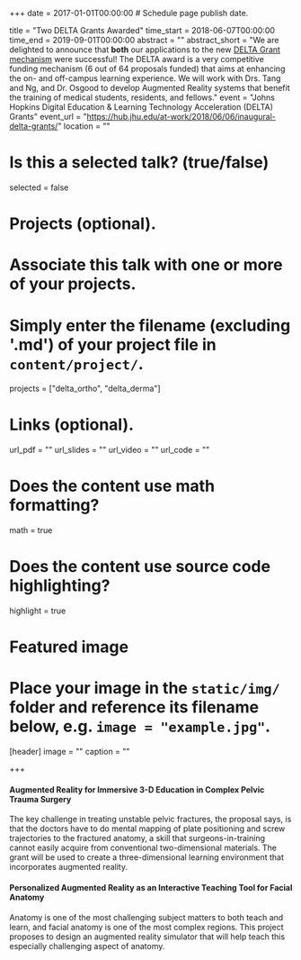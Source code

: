 +++
date = 2017-01-01T00:00:00  # Schedule page publish date.

title = "Two DELTA Grants Awarded"
time_start = 2018-06-07T00:00:00
time_end = 2019-09-01T00:00:00
abstract = ""
abstract_short = "We are delighted to announce that **both** our applications to the new [DELTA Grant mechanism](https://provost.jhu.edu/about/digital-initiatives/delta/) were successful! The DELTA award is a very competitive funding mechanism (6 out of 64 proposals funded) that aims at enhancing the on- and off-campus learning experience. We will work with Drs. Tang and Ng, and Dr. Osgood to develop Augmented Reality systems that benefit the training of medical students, residents, and fellows."
event = "Johns Hopkins Digital Education & Learning Technology Acceleration (DELTA) Grants"
event_url = "https://hub.jhu.edu/at-work/2018/06/06/inaugural-delta-grants/"
location = ""

# Is this a selected talk? (true/false)
selected = false

# Projects (optional).
#   Associate this talk with one or more of your projects.
#   Simply enter the filename (excluding '.md') of your project file in `content/project/`.
projects = ["delta_ortho", "delta_derma"]

# Links (optional).
url_pdf = ""
url_slides = ""
url_video = ""
url_code = ""

# Does the content use math formatting?
math = true

# Does the content use source code highlighting?
highlight = true

# Featured image
# Place your image in the `static/img/` folder and reference its filename below, e.g. `image = "example.jpg"`.
[header]
image = ""
caption = ""

+++

#### Augmented Reality for Immersive 3-D Education in Complex Pelvic Trauma Surgery
The key challenge in treating unstable pelvic fractures, the proposal says, is that the doctors have to do mental mapping of plate positioning and screw trajectories to the fractured anatomy, a skill that surgeons-in-training cannot easily acquire from conventional two-dimensional materials. The grant will be used to create a three-dimensional learning environment that incorporates augmented reality.



#### Personalized Augmented Reality as an Interactive Teaching Tool for Facial Anatomy
Anatomy is one of the most challenging subject matters to both teach and learn, and facial anatomy is one of the most complex regions. This project proposes to design an augmented reality simulator that will help teach this especially challenging aspect of anatomy.